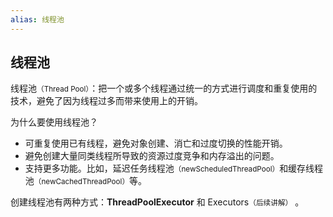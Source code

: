 ```yaml
---
alias: 线程池
---
```


## 线程池

线程池<small>（Thread Pool）</small>：把一个或多个线程通过统一的方式进行调度和重复使用的技术，避免了因为线程过多而带来使用上的开销。

为什么要使用线程池？

* 可重复使用已有线程，避免对象创建、消亡和过度切换的性能开销。
* 避免创建大量同类线程所导致的资源过度竞争和内存溢出的问题。
* 支持更多功能。比如，延迟任务线程池<small>（newScheduledThreadPool）</small>和缓存线程池<small>（newCachedThreadPool）</small>等。

创建线程池有两种方式：**ThreadPoolExecutor** 和 Executors<small>（后续讲解）</small> 。 
